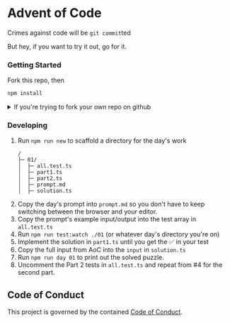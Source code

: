 # Advent of Code

Crimes against code will be `git commit`ted

But hey, if you want to try it out, go for it.

### Getting Started

Fork this repo, then

```sh
npm install
```

<details>
<summary>If you're trying to fork your own repo on github</summary>
You can't. Instead make a new one, clone, and push up to that.

```sh
YEAR=2024
USER=betaorbust
git clone -b main --single-branch https://github.com/betaorbust/advent-of-code-base advent-of-code-$YEAR
cd advent-of-code-$YEAR
git remote set-url origin https://github.com/$USER/advent-of-code-$YEAR
git remote add upstream https://github.com/betaorbust/advent-of-code-base
git push origin main
git push --all
```

</details>

### Developing

1. Run `npm run new` to scaffold a directory for the day's work
   ```
   /
   ├─ 01/
   │  ├─ all.test.ts
   │  ├─ part1.ts
   │  ├─ part2.ts
   │  ├─ prompt.md
   │  ├─ solution.ts
   ```
2. Copy the day's prompt into `prompt.md` so you don't have to keep switching between the browser and your editor.
3. Copy the prompt's example input/output into the test array in `all.test.ts`
4. Run `npm run test:watch ./01` (or whatever day's directory you're on)
5. Implement the solution in `part1.ts` until you get the ✅ in your test
6. Copy the full input from AoC into the `input` in `solution.ts`
7. Run `npm run day 01` to print out the solved puzzle.
8. Uncomment the Part 2 tests in `all.test.ts` and repeat from #4 for the second part.

## Code of Conduct

This project is governed by the contained [Code of Conduct](./CODE_OF_CONDUCT.md).

